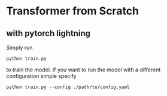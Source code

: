 # Transformer from Scratch
## with pytorch lightning


Simply run 
    
    python train.py

to train the model. If you want to run the model with a different configuration simple specify

    python train.py --config ./path/to/config.yaml

